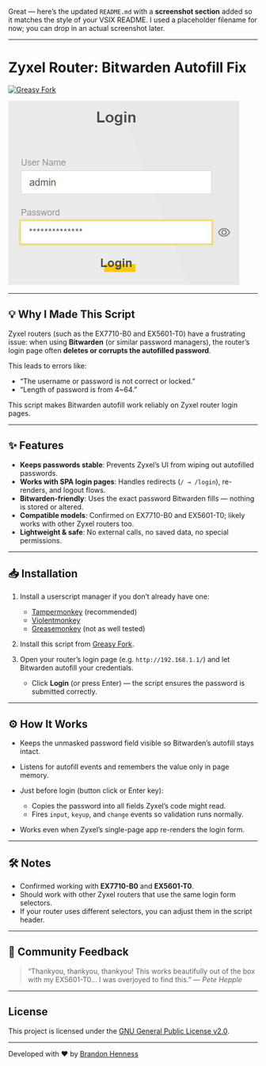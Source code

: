Great — here’s the updated `README.md` with a **screenshot section** added so it matches the style of your VSIX README. I used a placeholder filename for now; you can drop in an actual screenshot later.

---

# Zyxel Router: Bitwarden Autofill Fix

[![Greasy Fork](https://img.shields.io/badge/Greasy%20Fork-View%20Script-blue)](https://greasyfork.org/en/scripts/546371-zyxel-ex7710-b0-login-autofill-stabilizer-bitwarden)

![Zyxel Router Login Autofill Screenshot](./zyxel-screenshot.png)

---

## 💡 Why I Made This Script

Zyxel routers (such as the EX7710-B0 and EX5601-T0) have a frustrating issue:
when using **Bitwarden** (or similar password managers), the router’s login page often **deletes or corrupts the autofilled password**.

This leads to errors like:

* “The username or password is not correct or locked.”
* “Length of password is from 4\~64.”

This script makes Bitwarden autofill work reliably on Zyxel router login pages.

---

## ✨ Features

* **Keeps passwords stable**: Prevents Zyxel’s UI from wiping out autofilled passwords.
* **Works with SPA login pages**: Handles redirects (`/ → /login`), re-renders, and logout flows.
* **Bitwarden-friendly**: Uses the exact password Bitwarden fills — nothing is stored or altered.
* **Compatible models**: Confirmed on EX7710-B0 and EX5601-T0; likely works with other Zyxel routers too.
* **Lightweight & safe**: No external calls, no saved data, no special permissions.

---

## 📥 Installation

1. Install a userscript manager if you don’t already have one:

   * [Tampermonkey](https://www.tampermonkey.net/) (recommended)
   * [Violentmonkey](https://violentmonkey.github.io/)
   * [Greasemonkey](https://www.greasespot.net/) (not as well tested)

2. Install this script from [Greasy Fork](https://greasyfork.org/en/scripts/XXXXX-zyxel-bitwarden-autofill-fix).

3. Open your router’s login page (e.g. `http://192.168.1.1/`) and let Bitwarden autofill your credentials.

   * Click **Login** (or press Enter) — the script ensures the password is submitted correctly.

---

## ⚙ How It Works

* Keeps the unmasked password field visible so Bitwarden’s autofill stays intact.
* Listens for autofill events and remembers the value only in page memory.
* Just before login (button click or Enter key):

  * Copies the password into all fields Zyxel’s code might read.
  * Fires `input`, `keyup`, and `change` events so validation runs normally.
* Works even when Zyxel’s single-page app re-renders the login form.

---

## 🛠 Notes

* Confirmed working with **EX7710-B0** and **EX5601-T0**.
* Should work with other Zyxel routers that use the same login form selectors.
* If your router uses different selectors, you can adjust them in the script header.

---

## 🙌 Community Feedback

> “Thankyou, thankyou, thankyou! This works beautifully out of the box with my EX5601-T0… I was overjoyed to find this.”
> — *Pete Hepple*

---

## License

This project is licensed under the [GNU General Public License v2.0](LICENSE).

---

Developed with ❤️ by [Brandon Henness](https://github.com/brandonhenness)
